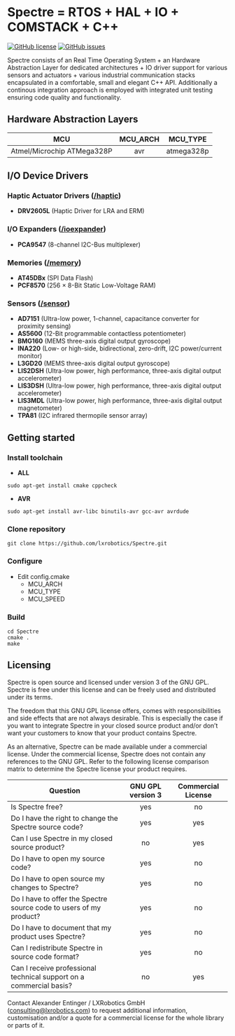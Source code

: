 Spectre = RTOS + HAL + IO + COMSTACK + C++
==========================================
[![GitHub license](https://img.shields.io/github/license/lxrobotics/spectre.svg)](https://github.com/lxrobotics/spectre)
[![GitHub issues](https://img.shields.io/github/issues/lxrobotics/spectre.svg)](https://github.com/lxrobotics/spectre/issues)

Spectre consists of an Real Time Operating System + an Hardware Abstraction Layer for dedicated architectures + IO driver support for various sensors and actuators + various industrial communication stacks encapsulated in a comfortable, small and elegant C++ API. Additionally a continous integration approach is employed with integrated unit testing ensuring code quality and functionality.

## Hardware Abstraction Layers
| MCU                          | MCU_ARCH              | MCU_TYPE          |
|:----------------------------:|:---------------------:|:-----------------:|
| Atmel/Microchip ATMega328P   | avr                   | atmega328p        |

## I/O Device Drivers
### Haptic Actuator Drivers ([/haptic](https://github.com/lxrobotics/spectre/tree/master/include/spectre/driver/haptic))

* **DRV2605L** (Haptic Driver for LRA and ERM)

### I/O Expanders ([/ioexpander](https://github.com/lxrobotics/spectre/tree/master/include/spectre/driver/ioexpander))

* **PCA9547** (8-channel I2C-Bus multiplexer)

### Memories ([/memory](https://github.com/lxrobotics/spectre/tree/master/include/spectre/driver/memory))

* **AT45DBx** (SPI Data Flash)
* **PCF8570** (256 × 8-Bit Static Low-Voltage RAM)

### Sensors ([/sensor](https://github.com/lxrobotics/spectre/tree/master/include/spectre/driver/sensor))
* **AD7151** (Ultra-low power, 1-channel, capacitance converter for proximity sensing)
* **AS5600** (12-Bit programmable contactless potentiometer)
* **BMG160** (MEMS three-axis digital output gyroscope)
* **INA220** (Low- or high-side, bidirectional, zero-drift, I2C power/current monitor)
* **L3GD20** (MEMS three-axis digital output gyroscope)
* **LIS2DSH** (Ultra-low power, high performance, three-axis digital output accelerometer)
* **LIS3DSH** (Ultra-low power, high performance, three-axis digital output accelerometer)
* **LIS3MDL** (Ultra-low power, high performance, three-axis digital output magnetometer)
* **TPA81** (I2C infrared thermopile sensor array)

## Getting started
### Install toolchain
* **ALL**
```
sudo apt-get install cmake cppcheck
```
* **AVR**
```
sudo apt-get install avr-libc binutils-avr gcc-avr avrdude
```

### Clone repository
```
git clone https://github.com/lxrobotics/Spectre.git
```

### Configure
* Edit config.cmake
  * MCU_ARCH
  * MCU_TYPE
  * MCU_SPEED 

### Build
```
cd Spectre
cmake .
make
```

## Licensing

Spectre is open source and licensed under version 3 of the GNU GPL. Spectre is free under this license and can be freely used and distributed under its terms.

The freedom that this GNU GPL license offers, comes with responsibilities and side effects that are not always desirable. This is especially the case if you want to integrate Spectre in your closed source product and/or don’t want your customers to know that your product contains Spectre.

As an alternative, Spectre can be made available under a commercial license. Under the commercial license, Spectre does not contain any references to the GNU GPL. Refer to the following license comparison matrix to determine the Spectre license your product requires.

| Question                                                            | GNU GPL version 3 | Commercial License |
| ------------------------------------------------------------------- |:-----------------:|:------------------:|
| Is Spectre free?                                                    | yes               | no                 |
| Do I have the right to change the Spectre source code?              | yes               | yes                |
| Can I use Spectre in my closed source product?                      | no                | yes                |
| Do I have to open my source code?                                   | yes               | no                 |
| Do I have to open source my changes to Spectre?                     | yes               | no                 |
| Do I have to offer the Spectre source code to users of my product?  | yes               | no                 |
| Do I have to document that my product uses Spectre?	              | yes               | no                 |
| Can I redistribute Spectre in source code format?                   | yes               | no                 |
| Can I receive professional technical support on a commercial basis? | no                | yes                |

Contact Alexander Entinger / LXRobotics GmbH ([consulting@lxrobotics.com](mailto:consulting@lxrobotics.com)) to request additional information, customisation and/or a quote for a commercial license for the whole library or parts of it.
